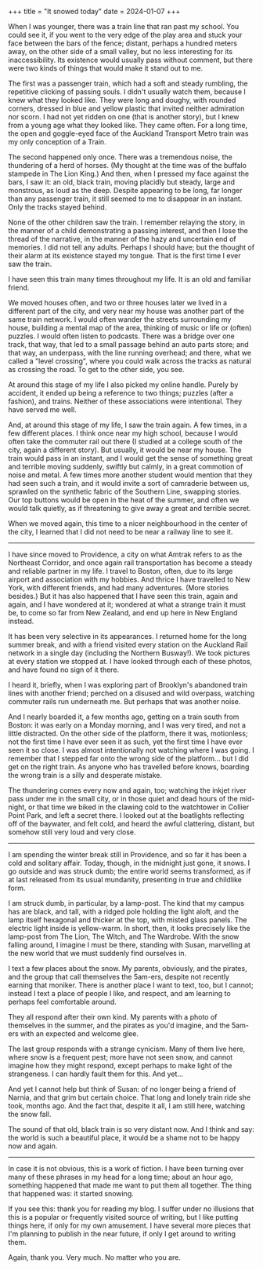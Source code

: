 +++
title = "It snowed today"
date = 2024-01-07
+++

When I was younger, there was a train line that ran past my school. You could see it, if you went to the very edge of the play area and stuck your face between the bars of the fence; distant, perhaps a hundred meters away, on the other side of a small valley, but no less interesting for its inaccessibility. Its existence would usually pass without comment, but there were two kinds of things that would make it stand out to me.

The first was a passenger train, which had a soft and steady rumbling, the repetitive clicking of passing souls. I didn't usually watch them, because I knew what they looked like. They were long and doughy, with rounded corners, dressed in blue and yellow plastic that invited neither admiration nor scorn. I had not yet ridden on one (that is another story), but I knew from a young age what they looked like. They came often. For a long time, the open and goggle-eyed face of the Auckland Transport Metro train was my only conception of a Train.

The second happened only once. There was a tremendous noise, the thundering of a herd of horses. (My thought at the time was of the buffalo stampede in The Lion King.) And then, when I pressed my face against the bars, I saw it: an old, black train, moving placidly but steady, large and monstrous, as loud as the deep. Despite appearing to be long, far longer than any passenger train, it still seemed to me to disappear in an instant. Only the tracks stayed behind.

None of the other children saw the train. I remember relaying the story, in the manner of a child demonstrating a passing interest, and then I lose the thread of the narrative, in the manner of the hazy and uncertain end of memories. I did not tell any adults. Perhaps I should have; but the thought of their alarm at its existence stayed my tongue. That is the first time I ever saw the train.

I have seen this train many times throughout my life. It is an old and familiar friend.

We moved houses often, and two or three houses later we lived in a different part of the city, and very near my house was another part of the same train network. I would often wander the streets surrounding my house, building a mental map of the area, thinking of music or life or (often) puzzles. I would often listen to podcasts. There was a bridge over one track, that way, that led to a small passage behind an auto parts store; and that way, an underpass, with the line running overhead; and there, what we called a "level crossing", where you could walk across the tracks as natural as crossing the road. To get to the other side, you see.

At around this stage of my life I also picked my online handle. Purely by accident, it ended up being a reference to two things; puzzles (after a fashion), and trains. Neither of these associations were intentional. They have served me well.

And, at around this stage of my life, I saw the train again. A few times, in a few different places. I think once near my high school, because I would often take the commuter rail out there (I studied at a college south of the city, again a different story). But usually, it would be near my house. The train would pass in an instant, and I would get the sense of something great and terrible moving suddenly, swiftly but calmly, in a great commotion of noise and metal. A few times more another student would mention that they had seen such a train, and it would invite a sort of camraderie between us, sprawled on the synthetic fabric of the Southern Line, swapping stories. Our top buttons would be open in the heat of the summer, and often we would talk quietly, as if threatening to give away a great and terrible secret.

When we moved again, this time to a nicer neighbourhood in the center of the city, I learned that I did not need to be near a railway line to see it.

***

I have since moved to Providence, a city on what Amtrak refers to as the Northeast Corridor, and once again rail transportation has become a steady and reliable partner in my life. I travel to Boston, often, due to its large airport and association with my hobbies. And thrice I have travelled to New York, with different friends, and had many adventures. (More stories besides.) But it has also happened that I have seen this train, again and again, and I have wondered at it; wondered at what a strange train it must be, to come so far from New Zealand, and end up here in New England instead.

It has been very selective in its appearances. I returned home for the long summer break, and with a friend visited every station on the Auckland Rail network in a single day (including the Northern Busway!). We took pictures at every station we stopped at. I have looked through each of these photos, and have found no sign of it there.

I heard it, briefly, when I was exploring part of Brooklyn's abandoned train lines with another friend; perched on a disused and wild overpass, watching commuter rails run underneath me. But perhaps that was another noise.

And I nearly boarded it, a few months ago, getting on a train south from Boston: it was early on a Monday morning, and I was very tired, and not a little distracted. On the other side of the platform, there it was, motionless; not the first time I have ever seen it as such, yet the first time I have ever seen it so close. I was almost intentionally not watching where I was going. I remember that I stepped far onto the wrong side of the platform... but I did get on the right train. As anyone who has travelled before knows, boarding the wrong train is a silly and desperate mistake.

The thundering comes every now and again, too; watching the inkjet river pass under me in the small city, or in those quiet and dead hours of the mid-night, or that time we biked in the clawing cold to the watchtower in Collier Point Park, and left a secret there. I looked out at the boatlights reflecting off of the baywater, and felt cold, and heard the awful clattering, distant, but somehow still very loud and very close.

***

I am spending the winter break still in Providence, and so far it has been a cold and solitary affair. Today, though, in the midnight just gone, it snows. I go outside and was struck dumb; the entire world seems transformed, as if at last released from its usual mundanity, presenting in true and childlike form.

I am struck dumb, in particular, by a lamp-post. The kind that my campus has are black, and tall, with a ridged pole holding the light aloft, and the lamp itself hexagonal and thicker at the top, with misted glass panels. The electric light inside is yellow-warm. In short, then, it looks precisely like the lamp-post from The Lion, The Witch, and The Wardrobe. With the snow falling around, I imagine I must be there, standing with Susan, marvelling at the new world that we must suddenly find ourselves in.

I text a few places about the snow. My parents, obviously, and the pirates, and the group that call themselves the 5am-ers, despite not recently earning that moniker. There is another place I want to text, too, but I cannot; instead I text a place of people I like, and respect, and am learning to perhaps feel comfortable around.

They all respond after their own kind. My parents with a photo of themselves in the summer, and the pirates as you'd imagine, and the 5am-ers with an expected and welcome glee.

The last group responds with a strange cynicism. Many of them live here, where snow is a frequent pest; more have not seen snow, and cannot imagine how they might respond, except perhaps to make light of the strangeness. I can hardly fault them for this. And yet...

And yet I cannot help but think of Susan: of no longer being a friend of Narnia, and that grim but certain choice. That long and lonely train ride she took, months ago. And the fact that, despite it all, I am still here, watching the snow fall. 

The sound of that old, black train is so very distant now. And I think and say: the world is such a beautiful place, it would be a shame not to be happy now and again.

***

In case it is not obvious, this is a work of fiction. I have been turning over many of these phrases in my head for a long time; about an hour ago, something happened that made me want to put them all together. The thing that happened was: it started snowing.

If you see this: thank you for reading my blog. I suffer under no illusions that this is a popular or frequently visited source of writing, but I like putting things here, if only for my own amusement. I have several more pieces that I'm planning to publish in the near future, if only I get around to writing them. 

Again, thank you. Very much. No matter who you are.
